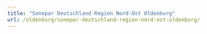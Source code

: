 ```yaml
---
title: "Sonepar Deutschland Region Nord-Ost Oldenburg"
url: /oldenburg/sonepar-deutschland-region-nord-ost-oldenburg/
---
```

